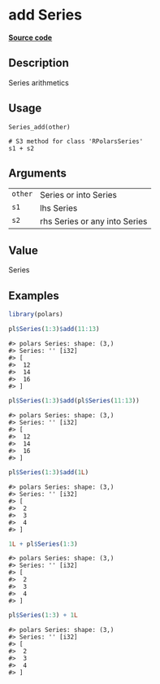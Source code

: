 
# add Series

[**Source code**](https://github.com/pola-rs/r-polars/tree/main/R/series__series.R#L94)

## Description

Series arithmetics

## Usage

<pre><code class='language-R'>Series_add(other)

# S3 method for class 'RPolarsSeries'
s1 + s2
</code></pre>

## Arguments

<table>
<tr>
<td style="white-space: nowrap; font-family: monospace; vertical-align: top">
<code id="Series_add_:_other">other</code>
</td>
<td>
Series or into Series
</td>
</tr>
<tr>
<td style="white-space: nowrap; font-family: monospace; vertical-align: top">
<code id="Series_add_:_s1">s1</code>
</td>
<td>
lhs Series
</td>
</tr>
<tr>
<td style="white-space: nowrap; font-family: monospace; vertical-align: top">
<code id="Series_add_:_s2">s2</code>
</td>
<td>
rhs Series or any into Series
</td>
</tr>
</table>

## Value

Series

## Examples

``` r
library(polars)

pl$Series(1:3)$add(11:13)
```

    #> polars Series: shape: (3,)
    #> Series: '' [i32]
    #> [
    #>  12
    #>  14
    #>  16
    #> ]

``` r
pl$Series(1:3)$add(pl$Series(11:13))
```

    #> polars Series: shape: (3,)
    #> Series: '' [i32]
    #> [
    #>  12
    #>  14
    #>  16
    #> ]

``` r
pl$Series(1:3)$add(1L)
```

    #> polars Series: shape: (3,)
    #> Series: '' [i32]
    #> [
    #>  2
    #>  3
    #>  4
    #> ]

``` r
1L + pl$Series(1:3)
```

    #> polars Series: shape: (3,)
    #> Series: '' [i32]
    #> [
    #>  2
    #>  3
    #>  4
    #> ]

``` r
pl$Series(1:3) + 1L
```

    #> polars Series: shape: (3,)
    #> Series: '' [i32]
    #> [
    #>  2
    #>  3
    #>  4
    #> ]
